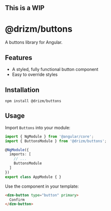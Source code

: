 ## This is a WIP

# @drizm/buttons

A buttons library for Angular.

## Features

- A styled, fully functional button component
- Easy to override styles

## Installation
```shell
npm install @drizm/buttons
```

## Usage

Import `Buttons` into your module:
```typescript
import { NgModule } from '@angular/core';
import { ButtonsModule } from '@drizm/buttons';

@NgModule({
  imports: [
    // ...
    ButtonsModule
  ]
})
export class AppModule { }
```

Use the component in your template:

```html
<dzm-button type="button" primary>
  Confirm
</dzm-button>
```
